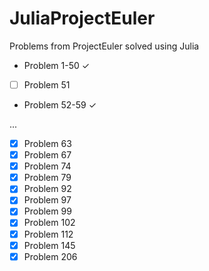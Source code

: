 JuliaProjectEuler
=================

Problems from ProjectEuler solved using Julia

- Problem 1-50  ✓
- [ ] Problem 51
- Problem 52-59 ✓

...

- [X] Problem 63
- [X] Problem 67
- [X] Problem 74
- [X] Problem 79
- [X] Problem 92
- [X] Problem 97
- [X] Problem 99
- [X] Problem 102
- [X] Problem 112
- [X] Problem 145
- [X] Problem 206
